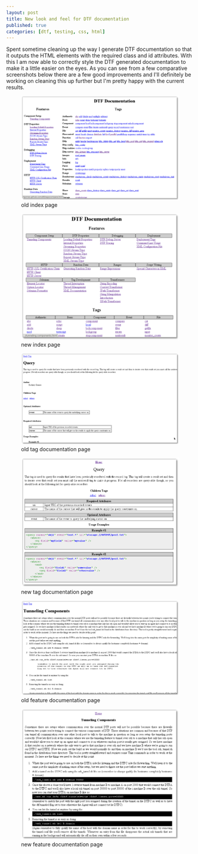 ```yaml
---
layout: post
title: New look and feel for DTF documentation
published: true
categories: [dtf, testing, css, html]
---
```


Spent sometime cleaning up the way I generate DTF documentation so that it
outputs the HTML elements with the required class and id attributes. With this
I am now able to correctly style the DTF generated documentation to make it a
little easier on the eyes. As you can see from a few comparative screenshots
below there are a few good improvements and I'll definitely be working on
cleaning this up further but I'm pretty happy with the current results.

<figure>
    <img src="/images/2011/jan/old_dtf_index_doc.png"/>
    <figcaption>old index page</figcaption>
</figure>

<figure>
    <img src="/images/2011/jan/new_dtf_index_doc.png"/>
    <figcaption>new index page</figcaption>
</figure>

<figure>
    <img src="/images/2011/jan/old_dtf_tag_doc.png"/>
    <figcaption>old tag documentation page</figcaption>
</figure>

<figure>
    <img src="/images/2011/jan/new_dtf_tag_doc.png"/>
    <figcaption>new tag documentation page</figcaption>
</figure>

<figure>
    <img src="/images/2011/jan/old_dtf_feature_doc.png"/>
    <figcaption>old feature documentation page</figcaption>
</figure>

<figure>
    <img src="/images/2011/jan/new_dtf_feature_doc.png"/>
    <figcaption>new feature documentation page</figcaption>
</figure>
